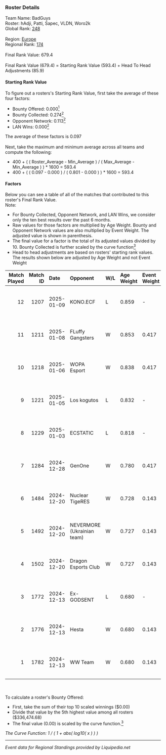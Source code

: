 ### Roster Details<br />
Team Name: BadGuys<br />
Roster: hAdji, Patti, Sapec, VLDN, Woro2k<br />
Global Rank: [248](../standings_global.md)<br />
<br />
Region: [Europe]( ../standings_europe.md)<br />
Regional Rank: [174]( ../standings_europe.md)<br />
<br />
Final Rank Value:  679.4<br />
<br />
Final Rank Value (679.4) = Starting Rank Value (593.4) + Head To Head Adjustments (85.9)<br />

#### Starting Rank Value<br />
To figure out a rosters's Starting Rank Value, first take the average of these four factors:<br />
- Bounty Offered: 0.000[<sup>1</sup>](#table2)
- Bounty Collected: 0.274[<sup>2</sup>](#table1)
- Opponent Network: 0.113[<sup>2</sup>](#table1)
- LAN Wins: 0.000[<sup>2</sup>](#table1)

The average of these factors is 0.097<br />
<br />
Next, take the maximum and minimum average across all teams and compute the following:<br />
- 400 + ( ( Roster_Average - Min_Average ) / ( Max_Average - Min_Average ) ) * 1600 = 593.4
- 400 + ( ( 0.097 - 0.000 ) / ( 0.801 - 0.000 ) ) * 1600 = 593.4


#### Factors<br />
Below you can see a table of all of the matches that contributed to this roster's Final Rank Value.<br />
Note:<br />

- For Bounty Collected, Opponent Network, and LAN Wins, we consider only the ten best results over the past 6 months.
- Raw values for those factors are multiplied by Age Weight. Bounty and Opponent Network values are also multiplied by Event Weight. The adjusted value is shown in parenthesis.
- The final value for a factor is the total of its adjusted values divided by 10. Bounty Collected is further scaled by the curve function[<sup>3</sup>](#curveFunction)
- Head to head adjustments are based on rosters' starting rank values. The results shown below are adjusted by Age Weight and not Event Weight
<span id="table1"></span><br />


| Match Played | Match ID | Date       | Opponent                   | W/L | Age Weight | Event Weight | Bounty Collected | Opponent Network | LAN Wins  | H2H Adj. | Roster                            |
| -: | -: | :- | :- | :- | :- | :- | :- | :- | :- | -: | :- |
|           12 |     1207 | 2025-01-09 | KONO.ECF                   | L   | 0.859      | -            | -                | -                | -         |   -15.06 | hAdji, Patti, Sapec, VLDN, Woro2k |
|           11 |     1211 | 2025-01-08 | FLuffy Gangsters           | W   | 0.853      | 0.417        | 0.014 (0.005)    | 0.925 (0.329)    | 0 (0.000) |    18.83 | hAdji, Patti, Sapec, VLDN, Woro2k |
|           10 |     1218 | 2025-01-06 | WOPA Esport                | W   | 0.838      | 0.417        | 0.031 (0.011)    | 0.785 (0.275)    | 0 (0.000) |    18.89 | hAdji, Patti, Sapec, VLDN, Woro2k |
|            9 |     1221 | 2025-01-05 | Los kogutos                | L   | 0.832      | -            | -                | -                | -         |    -6.26 | hAdji, Patti, Sapec, VLDN, Woro2k |
|            8 |     1229 | 2025-01-03 | ECSTATIC                   | L   | 0.818      | -            | -                | -                | -         |    -4.72 | hAdji, Patti, Sapec, VLDN, Woro2k |
|            7 |     1284 | 2024-12-28 | GenOne                     | W   | 0.780      | 0.417        | 0.012 (0.004)    | 0.848 (0.276)    | 0 (0.000) |    17.50 | hAdji, Patti, Sapec, VLDN, Woro2k |
|            6 |     1484 | 2024-12-20 | Nuclear TigeRES            | W   | 0.728      | 0.143        | 0.004 (0.000)    | 0.586 (0.061)    | 0 (0.000) |    15.82 | hAdji, Kvem, Patti, VLDN, Woro2k  |
|            5 |     1492 | 2024-12-20 | NEVERMORE (Ukrainian team) | W   | 0.727      | 0.143        | 0.010 (0.001)    | 0.911 (0.095)    | 0 (0.000) |    17.35 | hAdji, Kvem, Patti, VLDN, Woro2k  |
|            4 |     1502 | 2024-12-20 | Dragon Esports Club        | W   | 0.727      | 0.143        | 0.007 (0.001)    | 0.312 (0.032)    | 0 (0.000) |    13.80 | hAdji, Kvem, Patti, VLDN, Woro2k  |
|            3 |     1772 | 2024-12-13 | Ex-GODSENT                 | L   | 0.680      | -            | -                | -                | -         |   -12.50 | hAdji, Kvem, Sapec, Topa, Woro2k  |
|            2 |     1776 | 2024-12-13 | Hesta                      | W   | 0.680      | 0.143        | 0.002 (0.000)    | 0.656 (0.064)    | 0 (0.000) |    14.36 | hAdji, Kvem, Sapec, Topa, Woro2k  |
|            1 |     1782 | 2024-12-13 | WW Team                    | W   | 0.680      | 0.143        | 0.000 (0.000)    | 0.028 (0.003)    | 0 (0.000) |     7.93 | hAdji, Kvem, Sapec, Topa, Woro2k  |

<br />
<span id="table2"></span><br />
To calculate a roster's Bounty Offered:<br />

- First, take the sum of their top 10 scaled winnings ($0.00)
- Divide that value by the 5th highest value among all rosters ($336,474.68)
- The final value (0.00) is scaled by the curve function.[<sup>3</sup>](#curveFunction)

<span id="curveFunction"></span>_The Curve Function: 1 / ( 1 + abs( log10( x ) ) )_<br />

---
_Event data for Regional Standings provided by Liquipedia.net_<br />
